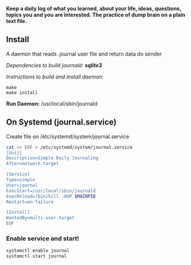 **Keep a daily log of what you learned, about your life, ideas, questions, topics you
and you are interested. The practice of dump brain on a plain text file.**

## Install
A daemon that reads .journal user file and return data do sender

*Dependencies to build journald: **sqlite3***

*Instructions to build and install daemon:*
```
make
make install
```

**Run Daemon:** /usr/local/sbin/journald

## On Systemd (journal.service)
Create file on /etc/systemd/system/journal.service
```sh
cat << EOF > /etc/systemd/system/journal.service
[Unit]
Description=Simple Daily Journaling
After=network.target

[Service]
Type=simple
User=journal
ExecStart=/usr/local/sbin/journald
ExecReload=/bin/kill -HUP $MAINPID
Restart=on-failure

[Install]
WantedBy=multi-user.target
EOF
```

### Enable service and start!
```sh
systemctl enable journal
systemctl start journal
```
